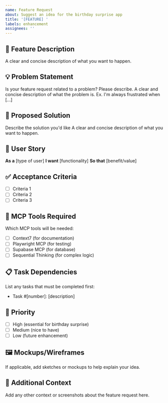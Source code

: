 ```yaml
---
name: Feature Request
about: Suggest an idea for the birthday surprise app
title: '[FEATURE] '
labels: enhancement
assignees: ''
---
```


## 🎯 Feature Description
A clear and concise description of what you want to happen.

## 💡 Problem Statement
Is your feature request related to a problem? Please describe.
A clear and concise description of what the problem is. Ex. I'm always frustrated when [...]

## 🎨 Proposed Solution
Describe the solution you'd like
A clear and concise description of what you want to happen.

## 🔄 User Story
**As a** [type of user]
**I want** [functionality]
**So that** [benefit/value]

## ✅ Acceptance Criteria
- [ ] Criteria 1
- [ ] Criteria 2
- [ ] Criteria 3

## 🔧 MCP Tools Required
Which MCP tools will be needed:
- [ ] Context7 (for documentation)
- [ ] Playwright MCP (for testing)
- [ ] Supabase MCP (for database)
- [ ] Sequential Thinking (for complex logic)

## 📋 Task Dependencies
List any tasks that must be completed first:
- Task #[number]: [description]

## 🎯 Priority
- [ ] High (essential for birthday surprise)
- [ ] Medium (nice to have)
- [ ] Low (future enhancement)

## 🖼️ Mockups/Wireframes
If applicable, add sketches or mockups to help explain your idea.

## 📝 Additional Context
Add any other context or screenshots about the feature request here.
